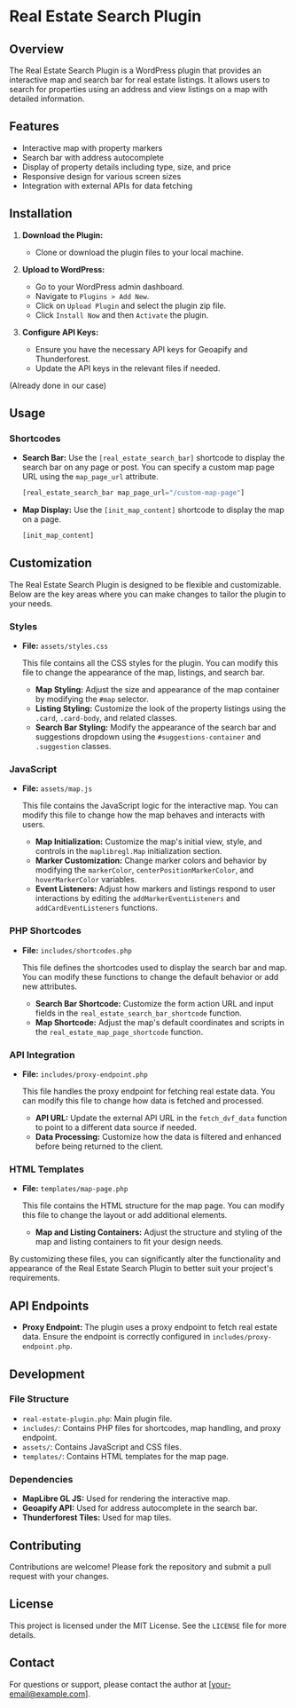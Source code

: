 # Real Estate Search Plugin

## Overview

The Real Estate Search Plugin is a WordPress plugin that provides an interactive map and search bar for real estate listings. It allows users to search for properties using an address and view listings on a map with detailed information.

## Features

- Interactive map with property markers
- Search bar with address autocomplete
- Display of property details including type, size, and price
- Responsive design for various screen sizes
- Integration with external APIs for data fetching

## Installation

1. **Download the Plugin:**
   - Clone or download the plugin files to your local machine.

2. **Upload to WordPress:**
   - Go to your WordPress admin dashboard.
   - Navigate to `Plugins > Add New`.
   - Click on `Upload Plugin` and select the plugin zip file.
   - Click `Install Now` and then `Activate` the plugin.

3. **Configure API Keys:**
   - Ensure you have the necessary API keys for Geoapify and Thunderforest.
   - Update the API keys in the relevant files if needed.

(Already done in our case)
## Usage

### Shortcodes

- **Search Bar:** Use the `[real_estate_search_bar]` shortcode to display the search bar on any page or post. You can specify a custom map page URL using the `map_page_url` attribute.

  ```php
  [real_estate_search_bar map_page_url="/custom-map-page"]
  ```

- **Map Display:** Use the `[init_map_content]` shortcode to display the map on a page.

  ```php
  [init_map_content]
  ```

## Customization

The Real Estate Search Plugin is designed to be flexible and customizable. Below are the key areas where you can make changes to tailor the plugin to your needs.

### Styles

- **File:** `assets/styles.css`

  This file contains all the CSS styles for the plugin. You can modify this file to change the appearance of the map, listings, and search bar.

  - **Map Styling:** Adjust the size and appearance of the map container by modifying the `#map` selector.
  - **Listing Styling:** Customize the look of the property listings using the `.card`, `.card-body`, and related classes.
  - **Search Bar Styling:** Modify the appearance of the search bar and suggestions dropdown using the `#suggestions-container` and `.suggestion` classes.

### JavaScript

- **File:** `assets/map.js`

  This file contains the JavaScript logic for the interactive map. You can modify this file to change how the map behaves and interacts with users.

  - **Map Initialization:** Customize the map's initial view, style, and controls in the `maplibregl.Map` initialization section.
  - **Marker Customization:** Change marker colors and behavior by modifying the `markerColor`, `centerPositionMarkerColor`, and `hoverMarkerColor` variables.
  - **Event Listeners:** Adjust how markers and listings respond to user interactions by editing the `addMarkerEventListeners` and `addCardEventListeners` functions.

### PHP Shortcodes

- **File:** `includes/shortcodes.php`

  This file defines the shortcodes used to display the search bar and map. You can modify these functions to change the default behavior or add new attributes.

  - **Search Bar Shortcode:** Customize the form action URL and input fields in the `real_estate_search_bar_shortcode` function.
  - **Map Shortcode:** Adjust the map's default coordinates and scripts in the `real_estate_map_page_shortcode` function.

### API Integration

- **File:** `includes/proxy-endpoint.php`

  This file handles the proxy endpoint for fetching real estate data. You can modify this file to change how data is fetched and processed.

  - **API URL:** Update the external API URL in the `fetch_dvf_data` function to point to a different data source if needed.
  - **Data Processing:** Customize how the data is filtered and enhanced before being returned to the client.

### HTML Templates

- **File:** `templates/map-page.php`

  This file contains the HTML structure for the map page. You can modify this file to change the layout or add additional elements.

  - **Map and Listing Containers:** Adjust the structure and styling of the map and listing containers to fit your design needs.

By customizing these files, you can significantly alter the functionality and appearance of the Real Estate Search Plugin to better suit your project's requirements.

## API Endpoints

- **Proxy Endpoint:** The plugin uses a proxy endpoint to fetch real estate data. Ensure the endpoint is correctly configured in `includes/proxy-endpoint.php`.

## Development

### File Structure

- `real-estate-plugin.php`: Main plugin file.
- `includes/`: Contains PHP files for shortcodes, map handling, and proxy endpoint.
- `assets/`: Contains JavaScript and CSS files.
- `templates/`: Contains HTML templates for the map page.

### Dependencies

- **MapLibre GL JS:** Used for rendering the interactive map.
- **Geoapify API:** Used for address autocomplete in the search bar.
- **Thunderforest Tiles:** Used for map tiles.

## Contributing

Contributions are welcome! Please fork the repository and submit a pull request with your changes.

## License

This project is licensed under the MIT License. See the `LICENSE` file for more details.

## Contact

For questions or support, please contact the author at [your-email@example.com].
